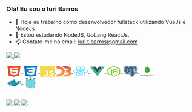 ### Olá! Eu sou o Iuri Barros

- 🔭 Hoje eu trabalho como desenvolvedor fullstack utilizando VueJs e NodeJs
- 🌱 Estou estudando NodeJS, GoLang ReactJs.
- 📫 Contate-me no email: iuri.t.barros@gmail.com


 <div>
  <a href="https://github.com/iuritb">
  <img height="180em" src="https://github-readme-stats.vercel.app/api?username=iuritb&show_icons=true&theme=tokyonight&include_all_commits=true&count_private=true"/>
  <img height="180em" src="https://github-readme-stats.vercel.app/api/top-langs/?username=iuritb&layout=compact&langs_count=7&theme=tokyonight"/>
</div>
<div style="display: inline_block"><br>
 <img align="center" alt="iuritb-HTML" height="30" width="40" src="https://raw.githubusercontent.com/devicons/devicon/master/icons/html5/html5-original.svg">
  <img align="center" alt="iuritb-CSS" height="30" width="40" src="https://raw.githubusercontent.com/devicons/devicon/master/icons/css3/css3-original.svg">
  <img align="center" alt="-iuritb-Js" height="30" width="40" src="https://raw.githubusercontent.com/devicons/devicon/master/icons/javascript/javascript-plain.svg">
  <img align="center" alt="iuritb-D3" height="30" width="40" src="https://raw.githubusercontent.com/devicons/devicon/master/icons/d3js/d3js-original.svg">
  <img align="center" alt="iuritb-React" height="30" width="40" src="https://raw.githubusercontent.com/devicons/devicon/master/icons/react/react-original.svg">
  <img align="center" alt="iuritb-VueJs" height="30" width="40" src="https://raw.githubusercontent.com/devicons/devicon/master/icons/vuejs/vuejs-original.svg">
  <img align="center" alt="iuritb-NodeJS" height="30" width="40" src="https://raw.githubusercontent.com/devicons/devicon/master/icons/nodejs/nodejs-original.svg">
  <img align="center" alt="iuritb-Postgres" height="30" width="40" src="https://raw.githubusercontent.com/devicons/devicon/master/icons/postgresql/postgresql-original.svg">
  <img align="center" alt="iuritb-MongoDB" height="30" width="40" src="https://raw.githubusercontent.com/devicons/devicon/master/icons/mongodb/mongodb-original-wordmark.svg">

</div>
  <img align="center" alt="iuritb-Docker" height="30" width="40" src="https://raw.githubusercontent.com/devicons/devicon/master/icons/docker/docker-original.svg">
   <img align="center" alt="iuritb-Go" height="30" width="40" src="https://raw.githubusercontent.com/devicons/devicon/master/icons/go/go-original.svg">
</div>
</div>

  ##
 
<div> 
  <a href = "mailto:iuri.t.barros@gmail.com"><img src="https://img.shields.io/badge/-Gmail-%23333?style=for-the-badge&logo=gmail&logoColor=white" target="_blank"></a>
  <a href="www.linkedin.com/in/iuritb" target="_blank"><img src="https://img.shields.io/badge/-LinkedIn-%230077B5?style=for-the-badge&logo=linkedin&logoColor=white" target="_blank"></a>
  <a href="https://gitlab.com/iuri.barros" target="_blank"><img src="https://img.shields.io/badge/GitLab-330F63?style=for-the-badge&logo=gitlab&logoColor=white" target="_blank"></a> 
</div>
